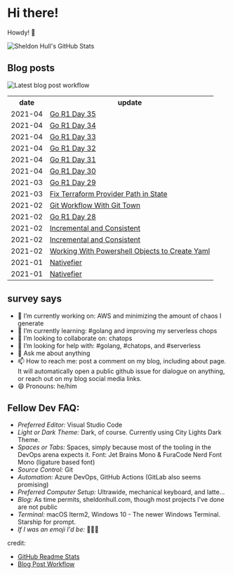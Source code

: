 # Hi there! 

Howdy! 👋 

![Sheldon Hull's GitHub Stats](https://github-readme-stats.vercel.app/api?username=sheldonhull&theme=tokyonight&count_private=true&show_icons=true)

## Blog posts

![Latest blog post workflow](https://github.com/sheldonhull/sheldonhull/workflows/Latest%20blog%20post%20workflow/badge.svg)
<table style="width:100%">
  <tr>
    <th>date</th>
    <th>update</th>
  </tr>
<!-- BLOG-POST-LIST:START -->
<tr><td>2021-04</td><td><a href="https://www.sheldonhull.com/microblog/go-r1-day-35/">Go R1 Day 35</a></td></tr>
<tr><td>2021-04</td><td><a href="https://www.sheldonhull.com/microblog/go-r1-day-34/">Go R1 Day 34</a></td></tr>
<tr><td>2021-04</td><td><a href="https://www.sheldonhull.com/microblog/go-r1-day-33/">Go R1 Day 33</a></td></tr>
<tr><td>2021-04</td><td><a href="https://www.sheldonhull.com/microblog/go-r1-day-32/">Go R1 Day 32</a></td></tr>
<tr><td>2021-04</td><td><a href="https://www.sheldonhull.com/microblog/go-r1-day-31/">Go R1 Day 31</a></td></tr>
<tr><td>2021-04</td><td><a href="https://www.sheldonhull.com/microblog/go-r1-day-30/">Go R1 Day 30</a></td></tr>
<tr><td>2021-03</td><td><a href="https://www.sheldonhull.com/microblog/go-r1-day-29/">Go R1 Day 29</a></td></tr>
<tr><td>2021-03</td><td><a href="https://www.sheldonhull.com/microblog/fix-terraform-provider-path-in-state/">Fix Terraform Provider Path in State</a></td></tr>
<tr><td>2021-02</td><td><a href="https://dev.to/sheldonhull/git-workflow-with-git-town-3h8n">Git Workflow With Git Town</a></td></tr>
<tr><td>2021-02</td><td><a href="https://www.sheldonhull.com/microblog/go-r1-day-28/">Go R1 Day 28</a></td></tr>
<tr><td>2021-02</td><td><a href="https://www.sheldonhull.com/microblog/incremental-and-consistent/">Incremental and Consistent</a></td></tr>
<tr><td>2021-02</td><td><a href="https://dev.to/sheldonhull/incremental-and-consistent-5gne">Incremental and Consistent</a></td></tr>
<tr><td>2021-02</td><td><a href="https://dev.to/sheldonhull/working-with-powershell-objects-to-create-yaml-2kp0">Working With Powershell Objects to Create Yaml</a></td></tr>
<tr><td>2021-01</td><td><a href="https://www.sheldonhull.com/microblog/nativefier/">Nativefier</a></td></tr>
<tr><td>2021-01</td><td><a href="https://dev.to/sheldonhull/nativefier-4foc">Nativefier</a></td></tr>

<!-- BLOG-POST-LIST:END -->
</table>

## survey says 

- 🔭  I’m currently working on: AWS and minimizing the amount of chaos I generate
- 🌱  I’m currently learning: #golang and improving my serverless chops
- 👯  I’m looking to collaborate on: chatops
- 🤔  I’m looking for help with: #golang, #chatops, and #serverless
- 💬  Ask me about anything
- 📫  How to reach me: post a comment on my blog, including about page. It will automatically open a public github issue for dialogue on anything, or reach out on my blog social media links.
- 😄  Pronouns: he/him


## Fellow Dev FAQ:

- _Preferred Editor:_ Visual Studio Code
- _Light or Dark Theme:_ Dark, of course. Currently using City Lights Dark Theme.
- _Spaces or Tabs:_ Spaces, simply because most of the tooling in the DevOps arena expects it. Font: Jet Brains Mono & FuraCode Nerd Font Mono (ligature based font)
- _Source Control:_ Git
- _Automation:_ Azure DevOps, GitHub Actions (GitLab also seems promising)
- _Preferred Computer Setup:_ Ultrawide, mechanical keyboard, and latte...
- _Blog:_ As time permits, sheldonhull.com, though most projects I've done are not public 
- _Terminal:_ macOS Iterm2, Windows 10 - The newer Windows Terminal. Starship for prompt.
- _If I was an emoji I'd be:_ 🌮🌮🌮


credit:
* [GitHub Readme Stats](https://github.com/anuraghazra/github-readme-stats)
* [Blog Post Workflow](https://github.com/gautamkrishnar/blog-post-workflow)
